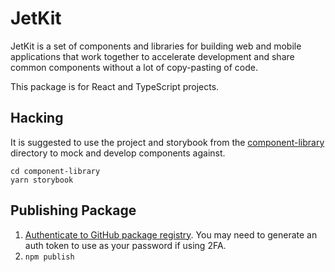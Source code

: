 # JetKit

JetKit is a set of components and libraries for building web and mobile applications that work together to accelerate
development and share common components without a lot of copy-pasting of code.

This package is for React and TypeScript projects.

## Hacking

It is suggested to use the project and storybook from the [component-library](component-library) directory to mock and develop components against.

```
cd component-library
yarn storybook
```

## Publishing Package

1. [Authenticate to GitHub package registry](https://help.github.com/en/articles/configuring-npm-for-use-with-github-package-registry#authenticating-to-github-package-registry). You may need to generate an auth token to use as your password if using 2FA.
2. `npm publish`
